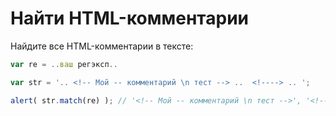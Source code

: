 # Найти HTML-комментарии

Найдите все HTML-комментарии в тексте:

```js
var re = ..ваш регэксп..

var str = '.. <!-- Мой -- комментарий \n тест --> ..  <!----> .. ';

alert( str.match(re) ); // '<!-- Мой -- комментарий \n тест -->', '<!---->'
```

